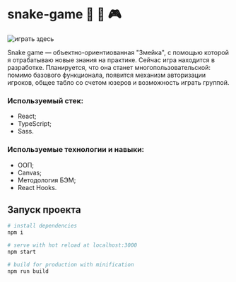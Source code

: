 # snake-game 🐍 🍎 🎮

![играть здесь](https://dashimiko.github.io/snake-game/#/)

Snake game — объектно-ориентиованная "Змейка", с помощью которой я отрабатываю новые знания на практике. Сейчас игра находится в разработке. Планируется, что она станет многопользовательской: помимо базового функционала, появится механизм авторизации игроков, общее табло со счетом юзеров и возможность играть группой.

### Используемый стек:

- React;
- TypeScript;
- Sass.

### Используемые технологии и навыки:

- ООП;
- Canvas;
- Методология БЭМ;
- React Hooks.

## Запуск проекта
``` bash
# install dependencies
npm i

# serve with hot reload at localhost:3000
npm start

# build for production with minification
npm run build

```
